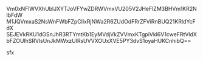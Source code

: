 Vm0xNFlWVXhUblJXYTJoVFYwZDRWVmxVU205V2JHeFlZM3BHVm1KR2NIbFdW
M1JQVmxaS2NsWnFWbFZpClIxRjNWa2R6ZUdOdFRrZFViRnBUQ21KRldYcFdX
SEJEVkRKU1dGSnJhR3RTYmtKb1EyMVdjVkZVVmxKTgpiVkl6V1cweFRtVldX
bFZOUlhSRVlsUnJkMWxzUlRsUVVXOUxXVE5PY3dvS1oyaHUKCnhibQ==

sfx